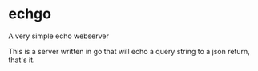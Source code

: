 # echgo
A very simple echo webserver

This is a server written in go that will echo a query string to a json return, that's it.
